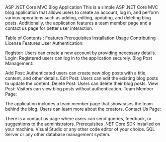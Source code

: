 ASP .NET Core MVC Blog Application
This is a simple ASP .NET Core MVC blog application that allows users to create an account, log in, and perform various operations such as adding, editing, updating, and deleting blog posts. Additionally, the application features a team member page and a contact us page for better user interaction.

Table of Contents : 
Features
Prerequisites
Installation
Usage
Contributing
License
Features
User Authentication:

Register: Users can create a new account by providing necessary details.
Login: Registered users can log in to the application securely.
Blog Post Management:

Add Post: Authenticated users can create new blog posts with a title, content, and other details.
Edit Post: Users can edit the existing blog posts to update the content.
Delete Post: Users can delete their blog posts.
View Post: Visitors can view blog posts without authentication.
Team Member Page:

The application includes a team member page that showcases the team behind the blog. Users can learn more about the creators.
Contact Us Page:

There is a contact us page where users can send queries, feedback, or suggestions to the administrators.
Prerequisites
.NET Core SDK installed on your machine.
Visual Studio or any other code editor of your choice.
SQL Server or any other database management system.
